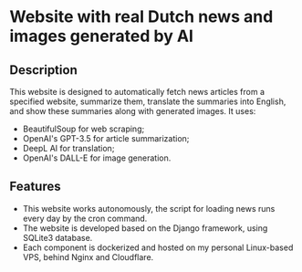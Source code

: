 # Website with real Dutch news and images generated by AI

## Description

This website is designed to automatically fetch news articles from a specified website, summarize them, translate the
summaries into English, and show these summaries along with generated images.
It uses:
- BeautifulSoup for web scraping;
- OpenAI's GPT-3.5 for article summarization;
- DeepL AI for translation;
- OpenAI's DALL-E for image generation.


## Features

- This website works autonomously, the script for loading news runs every day by the cron command.
- The website is developed based on the Django framework, using SQLite3 database.
- Each component is dockerized and hosted on my personal Linux-based VPS, behind Nginx and Cloudflare.
